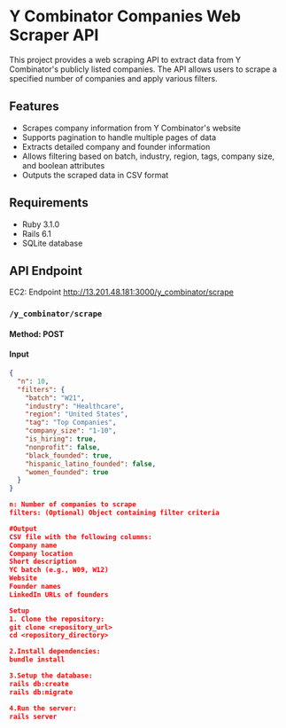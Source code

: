 # Y Combinator Companies Web Scraper API

This project provides a web scraping API to extract data from Y Combinator's publicly listed companies. The API allows users to scrape a specified number of companies and apply various filters.

## Features

- Scrapes company information from Y Combinator's website
- Supports pagination to handle multiple pages of data
- Extracts detailed company and founder information
- Allows filtering based on batch, industry, region, tags, company size, and boolean attributes
- Outputs the scraped data in CSV format

## Requirements

- Ruby 3.1.0
- Rails 6.1
- SQLite database

## API Endpoint

EC2: Endpoint
http://13.201.48.181:3000/y_combinator/scrape

### `/y_combinator/scrape`

#### Method: POST

#### Input

```json
{
  "n": 10,
  "filters": {
    "batch": "W21",
    "industry": "Healthcare",
    "region": "United States",
    "tag": "Top Companies",
    "company_size": "1-10",
    "is_hiring": true,
    "nonprofit": false,
    "black_founded": true,
    "hispanic_latino_founded": false,
    "women_founded": true
  }
}

n: Number of companies to scrape
filters: (Optional) Object containing filter criteria

#Output
CSV file with the following columns:
Company name
Company location
Short description
YC batch (e.g., W09, W12)
Website
Founder names
LinkedIn URLs of founders

Setup
1. Clone the repository:
git clone <repository_url>
cd <repository_directory>

2.Install dependencies:
bundle install

3.Setup the database:
rails db:create
rails db:migrate

4.Run the server:
rails server

```
